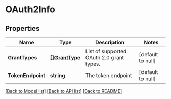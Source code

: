 # OAuth2Info

## Properties
Name | Type | Description | Notes
------------ | ------------- | ------------- | -------------
**GrantTypes** | [**[]GrantType**](GrantType.md) | List of supported OAuth 2.0 grant types. | [default to null]
**TokenEndpoint** | **string** | The token endpoint | [default to null]

[[Back to Model list]](../README.md#documentation-for-models) [[Back to API list]](../README.md#documentation-for-api-endpoints) [[Back to README]](../README.md)


